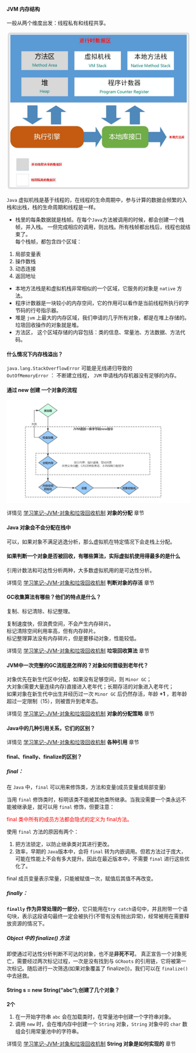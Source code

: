 ####  JVM 内存结构  
一般从两个维度出发：线程私有和线程共享。  

![1733c8d7d2d071f7](../assets/常见问题-JVM-对象和垃圾回收机制/1733c8d7d2d071f7.png)


`Java` 虚拟机栈是基于线程的，在线程的生命周期中，参与计算的数据会频繁的入栈和出栈，栈的生命周期和线程是一样。  

- 栈里的每条数据就是栈帧。在每个`Java`方法被调用的时候，都会创建一个栈帧，并入栈。 一但完成相应的调用，则出栈。所有栈帧都出栈后，线程也就结束了。  
每个栈帧，都包含四个区域：  
1. 局部变量表
2. 操作数栈
3. 动态连接
4. 返回地址  

- 本地方法栈是和虚拟机栈非常相似的一个区域，它服务的对象是 `native` 方法。  
- 程序计数器是一块较小的内存空间，它的作用可以看作是当前线程所执行的字节码的行号指示器。  
- 堆是 `jvm` 上最大的内存区域，我们申请的几乎所有对象，都是在堆上存储的。 垃圾回收操作的对象就是堆。  
- 方法区， 这个区域存储的内容包括：类的信息、常量池、方法数据、方法代码。   

#### 什么情况下内存栈溢出？  

`java.lang.StackOverflowError` 可能是无线递归导致的  
`OutOfMemoryError` ： 不断建立线程， `JVM` 申请栈内存机器没有足够的内存。  

#### 通过 new 创建 一个对象的流程  


![1733ca0d61cb7f4a](../assets/常见问题-JVM-对象和垃圾回收机制/1733ca0d61cb7f4a.png)

详情见  [学习笔记-JVM-对象和垃圾回收机制](https://juejin.im/post/5efd35526fb9a07eb8692d50#heading-1)  **对象的分配** 章节


#### Java 对象会不会分配在栈中  

可以，如果对象不满足逃逸分析，那么虚拟机在特定情况下会走栈上分配。  

#### 如果判断一个对象是否被回收，有哪些算法，实际虚拟机使用得最多的是什么

引用计数法和可达性分析两种，大多数虚拟机用的是可达性分析。  

详情见 [学习笔记-JVM-对象和垃圾回收机制](https://juejin.im/post/5efd35526fb9a07eb8692d50#heading-16 )  **判断对象的存活** 章节  


#### GC收集算法有哪些？他们的特点是什么？  

复制、标记清除、标记整理。  

复制速度快，但浪费空间，不会产生内存碎片。  
标记清除空间利用率高，但有内存碎片。  
标记整理算法没有内存碎片，但是要移动对象，性能较低。  

详情见 [学习笔记-JVM-对象和垃圾回收机制](https://juejin.im/post/5efd35526fb9a07eb8692d50#heading-38)  **垃圾回收算法** 章节  

#### JVM中一次完整的GC流程是怎样的？对象如何晋级到老年代？  

对象优先在新生代区中分配，如果没有足够空间，则 `Minor GC`；  
大对象(需要大量连续内存)直接进入老年代；长期存活的对象进入老年代；  
如果对象在新生代中出生并经历过一次 `Minor GC` 后仍然存活，年龄 **+1** ，若年龄超过一定限制（15），则被晋升到老年态。  

详情见 [学习笔记-JVM-对象和垃圾回收机制](https://juejin.im/post/5efd35526fb9a07eb8692d50#heading-26)  **对象的分配策略** 章节

#### Java中的几种引用关系，它们的区别？  
详情见 [学习笔记-JVM-对象和垃圾回收机制](https://juejin.im/post/5efd35526fb9a07eb8692d50#heading-20 )  **各种引用** 章节  

#### final、finally、finalize的区别？  
##### final：
在 `Java` 中，`final` 可以用来修饰类，方法和变量(成员变量或局部变量)  

当用 `final` 修饰类时，标明该类不能被其他类所继承。当我没需要一个类永远不能被继承是，就可以用 `final` 修饰，但要注意：  

<font color=red>final 类中所有的成员方法都会隐式的定义为 final方法。</font>  

使用 `final` 方法的原因有两个：  
1. 把方法锁定，以防止继承类对其进行更改。
2. 效率，早期的 `Java`版本中，会将 `final` 转为内嵌调用。但若方法过于庞大，可能在性能上不会有多大提升。因此在最近版本中，不需要 `final` 进行这些优化了。  

<font color-red>final 成员变量表示常量，只能被赋值一次，赋值后其值不再改变。</font>  

##### finally：
**`finally` 作为异常处理的一部分**，它只能用在`try catch`语句中，并且附带一个语句块，表示这段语句最终一定会被执行(不管有没有抛出异常)，经常被用在需要释放资源的情况下。  

##### Object 中的 finalize() 方法 

即使通过可达性分析判断不可达的对象，也不是**非死不可**。 真正宣告一个对象死亡，需要经过两次标记过程，一次是没有找到与 `GCRoots` 的引用链，它将被第一次标记。随后进行一次筛选(如果对象覆盖了 finalize())，我们可以在 `finalize()` 中去拯救。  

#### String s = new String(“abc”);创建了几个对象？  

**2个**  
1. 在一开始字符串 `abc` 会在加载类时，在常量池中创建一个字符串对象。  
2. 调用 `new` 时，会在堆内存中创建一个 `String` 对象，`String` 对象中的 `char` 数组会引用常量池中的字符串。  

详情见 [学习笔记-JVM-对象和垃圾回收机制](https://juejin.im/post/5efd35526fb9a07eb8692d50#heading-56)  **String 对象是如何实现的** 章节  